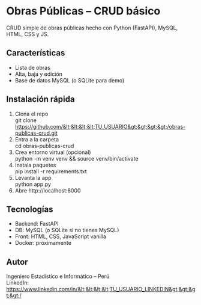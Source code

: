 # Obras Públicas – CRUD básico
CRUD simple de obras públicas hecho con Python (FastAPI), MySQL, HTML, CSS y JS.

## Características
- Lista de obras
- Alta, baja y edición
- Base de datos MySQL (o SQLite para demo)

## Instalación rápida
1. Clona el repo  
   git clone https://github.com/&lt;&lt;&lt;&lt;TU_USUARIO&gt;&gt;&gt;&gt;/obras-publicas-crud.git
2. Entra a la carpeta  
   cd obras-publicas-crud
3. Crea entorno virtual (opcional)  
   python -m venv venv && source venv/bin/activate
4. Instala paquetes  
   pip install -r requirements.txt
5. Levanta la app  
   python app.py
6. Abre http://localhost:8000

## Tecnologías
- Backend: FastAPI
- DB: MySQL (o SQLite si no tienes MySQL)
- Front: HTML, CSS, JavaScript vanilla
- Docker: próximamente

## Autor
Ingeniero Estadístico e Informático – Perú  
LinkedIn: https://www.linkedin.com/in/&lt;&lt;&lt;&lt;TU_USUARIO_LINKEDIN&gt;&gt;&gt;&gt;/
